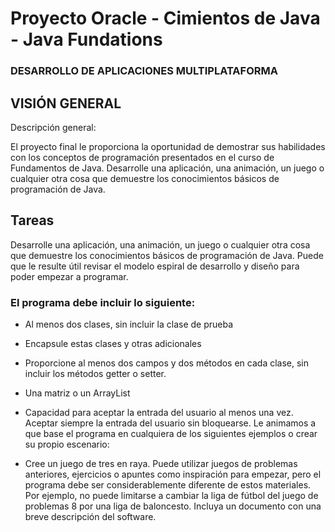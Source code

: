 # Proyecto Oracle  - Cimientos de Java - Java Fundations

### DESARROLLO DE APLICACIONES MULTIPLATAFORMA

## VISIÓN GENERAL

Descripción general:

El proyecto final le proporciona la oportunidad de demostrar sus habilidades con los conceptos de programación presentados en el curso de Fundamentos de Java. Desarrolle una aplicación, una animación, un juego o cualquier otra cosa que demuestre los conocimientos básicos de programación de Java. 

## Tareas 

Desarrolle una aplicación, una animación, un juego o cualquier otra cosa que demuestre los conocimientos básicos de programación de Java. Puede que le resulte útil revisar el modelo espiral de desarrollo y diseño para poder empezar a programar. 

### El programa debe incluir lo siguiente: 

- Al menos dos clases, sin incluir la clase de prueba
- Encapsule estas clases y otras adicionales 
- Proporcione al menos dos campos y dos métodos en cada clase, sin incluir los métodos getter o setter. 
- Una matriz o un ArrayList 
- Capacidad para aceptar la entrada del usuario al menos una vez. Aceptar siempre la entrada del usuario sin bloquearse. Le animamos a que base el programa en cualquiera de los siguientes ejemplos o crear su propio escenario: 

- Cree un juego de tres en raya. Puede utilizar juegos de problemas anteriores, ejercicios o apuntes como inspiración para empezar, pero el programa debe ser considerablemente diferente de estos materiales. Por ejemplo, no puede limitarse a cambiar la liga de fútbol del juego de problemas 8 por una liga de baloncesto. Incluya un documento con una breve descripción del software.
